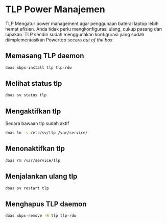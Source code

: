 # TLP Power Manajemen

TLP Mengatur power management agar penggunaan baterai laptop lebih hemat efisien. Anda tidak perlu mengkonfigurasi ulang, cukup pasang dan lupakan. TLP sendiri sudah menggunakan konfigurasi yang sudah diimplementasikan Powertop secara _out of the box_.

## Memasang TLP daemon

```bash
doas xbps-install tlp tlp-rdw
```

## Melihat status tlp

```bash
doas sv status tlp
```

## Mengaktifkan tlp

Secara bawaan tlp sudah aktif

```bash
doas ln -s /etc/sv/tlp /var/service/
```

## Menonaktifkan tlp

```bash
doas rm /var/service/tlp
```

## Menjalankan ulang tlp

```bash
doas sv restart tlp
```

## Menghapus TLP daemon

```bash
doas xbps-remove -R tlp tlp-rdw
```
